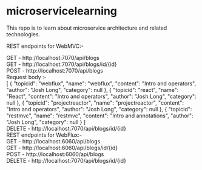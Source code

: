 # microservicelearning
This repo is to learn about microservice architecture and related technologies.

REST endpoints for WebMVC:- <br/>

GET - http://localhost:7070/api/blogs <br/>
GET - http://localhost:7070/api/blogs/id/{id} <br/>
POST - http://localhost:7070/api/blogs <br/>
Request body :-<br/>
[
    {
        "topicid": "webflux",
        "name": "webflux",
        "content": "Intro and operators",
        "author": "Josh Long",
        "category": null
    },
    {
        "topicid": "react",
        "name": "React",
        "content": "Intro and operators",
        "author": "Josh Long",
        "category": null
    },
    {
        "topicid": "projectreactor",
        "name": "projectreactor",
        "content": "Intro and operators",
        "author": "Josh Long",
        "category": null
    },
    {
        "topicid": "restmvc",
        "name": "restmvc",
        "content": "Intro and annotations",
        "author": "Josh Long",
        "category": null
    }
]
<br/>
DELETE - http://localhost:7070/api/blogs/id/{id}
<br/>
REST endpoints for WebFlux:-
<br/>
GET - http://localhost:6060/api/blogs <br/>
GET - http://localhost:6060/api/blogs/id/{id} <br/>
POST - http://localhost:6060/api/blogs <br/>
DELETE - http://localhost:7070/api/blogs/id/{id} <br/>

<br/>
